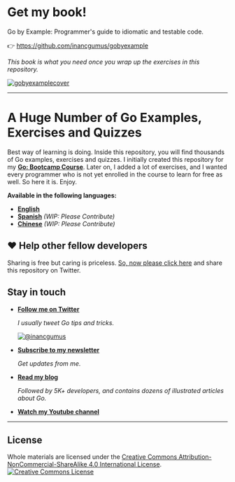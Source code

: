 # Get my book!

Go by Example: Programmer's guide to idiomatic and testable code.

👉 https://github.com/inancgumus/gobyexample

_This book is what you need once you wrap up the exercises in this repository._

[![gobyexamplecover](https://github.com/inancgumus/learngo/assets/621232/14dd4bff-f6e1-489f-9aa5-1452b8219a11)](https://github.com/inancgumus/gobyexample)

---

# A Huge Number of Go Examples, Exercises and Quizzes

Best way of learning is doing. Inside this repository, you will find thousands of Go examples, exercises and quizzes. I initially created this repository for my **[Go: Bootcamp Course](https://www.udemy.com/course/learn-go-the-complete-bootcamp-course-golang/?referralCode=5CE6EB34E2B1EF4A7D37)**. Later on, I added a lot of exercises, and I wanted every programmer who is not yet enrolled in the course to learn for free as well. So here it is. Enjoy.

**Available in the following languages:**
* **[English](https://github.com/inancgumus/learngo)**
* **[Spanish](translation/spanish)** _(WIP: Please Contribute)_
* **[Chinese](translation/chinese)** _(WIP: Please Contribute)_

## ❤️ Help other fellow developers

Sharing is free but caring is priceless. [So, now please click here](https://twitter.com/intent/tweet?text=I%27m%20learning%20%23golang%20with%201000%2B%20hand-crafted%20examples%2C%20exercises%2C%20and%20quizzes.&url=https://github.com/inancgumus/learngo&via=inancgumus) and share this repository on Twitter.

## Stay in touch

* **[Follow me on Twitter](https://twitter.com/inancgumus)**

  _I usually tweet Go tips and tricks._

  [![@inancgumus](https://img.shields.io/twitter/follow/inancgumus.svg?style=social&label=@inancgumus)](https://twitter.com/inancgumus)

* **[Subscribe to my newsletter](https://eepurl.com/c4DMNX)**

  _Get updates from me._

* **[Read my blog](https://blog.learngoprogramming.com)**

  _Followed by 5K+ developers, and contains dozens of illustrated articles about Go._

* **[Watch my Youtube channel](https://www.youtube.com/channel/UCYxepZhtnFIVRh8t5H_QAdg?view_as=subscriber)**

---

## License
Whole materials are licensed under the <a rel="license" href="https://creativecommons.org/licenses/by-nc-sa/4.0/">Creative Commons Attribution-NonCommercial-ShareAlike 4.0 International License</a>.<br/>
<a rel="license" href="https://creativecommons.org/licenses/by-nc-sa/4.0/"><img alt="Creative Commons License" style="border-width:0" src="https://i.creativecommons.org/l/by-nc-sa/4.0/88x31.png"/></a>
